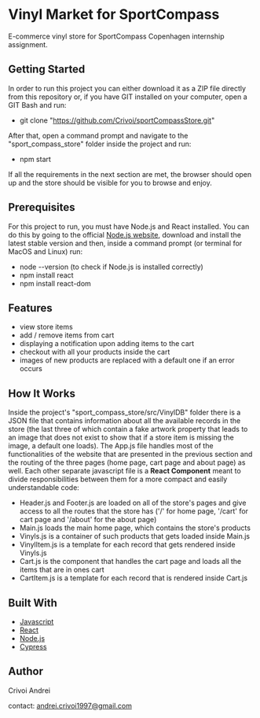 # Vinyl Market for SportCompass
E-commerce vinyl store for SportCompass Copenhagen internship assignment.

## Getting Started
In order to run this project you can either download it as a ZIP file directly from this repository or, if you have GIT installed on your computer, open a GIT Bash and run:
 - git clone "https://github.com/Crivoi/sportCompassStore.git"

After that, open a command prompt and navigate to the "sport_compass_store" folder inside the project and run:
 - npm start

If all the requirements in the next section are met, the browser should open up and the store should be visible for you to browse and enjoy.

## Prerequisites
For this project to run, you must have Node.js and React installed. You can do this by going to the official [Node.js website](https://nodejs.org/en/), download and install the latest stable version and then, inside a command prompt (or terminal for MacOS and Linux) run:
 - node --version (to check if Node.js is installed correctly)
 - npm install react
 - npm install react-dom

## Features
 - view store items
 - add / remove items from cart
 - displaying a notification upon adding items to the cart
 - checkout with all your products inside the cart
 - images of new products are replaced with a default one if an error occurs

## How It Works
Inside the project's "sport_compass_store/src/VinylDB" folder there is a JSON file that contains information about all the available records in the store (the last three of which contain a fake artwork property that leads to an image that does not exist to show that if a store item is missing the image, a default one loads). The App.js file handles most of the functionalities of the website that are presented in the previous section and the routing of the three pages (home page, cart page and about page) as well. Each other separate javascript file is a **React Component** meant to divide responsibilities between them for a more compact and easily understandable code:
 - Header.js and Footer.js are loaded on all of the store's pages and give access to all the routes that the store has ('/' for home page, '/cart' for cart page and '/about' for the about page)
 - Main.js loads the main home page, which contains the store's products
 - Vinyls.js is a container of such products that gets loaded inside Main.js
 - VinylItem.js is a template for each record that gets rendered inside Vinyls.js
 - Cart.js is the component that handles the cart page and loads all the items that are in ones cart
 - CartItem.js is a template for each record that is rendered inside Cart.js

## Built With
 - [Javascript](https://www.javascript.com/)
 - [React](https://reactjs.org/)
 - [Node.js](https://nodejs.org/en/)
 - [Cypress](https://www.cypress.io/)

## Author
Crivoi Andrei

contact: andrei.crivoi1997@gmail.com